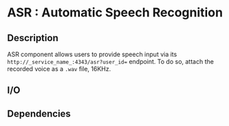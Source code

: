 # ASR : Automatic Speech Recognition

## Description

ASR component allows users to provide speech input via its `http://_service_name_:4343/asr?user_id=` endpoint.  To do so, attach the recorded voice as a `.wav` file, 16KHz. 

## I/O


## Dependencies
